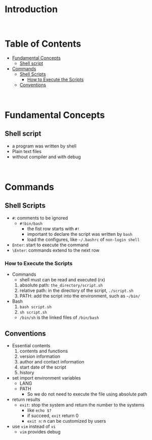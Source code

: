 <!-- omit in toc -->
# Introduction

<br />

<!-- omit in toc -->
# Table of Contents
- [Fundamental Concepts](#fundamental-concepts)
  - [Shell script](#shell-script)
- [Commands](#commands)
  - [Shell Scripts](#shell-scripts)
    - [How to Execute the Scripts](#how-to-execute-the-scripts)
  - [Conventions](#conventions)

<br />

# Fundamental Concepts
## Shell script
* a program was written by shell
* Plain text files
* without compiler and with debug

<br /> 

# Commands 
## Shell Scripts
* `#`: comments to be ignored
  * `#!bin/bash`
    * the fist row starts with `#!`
    * important to declare the script was written by `bash` 
    * load the configures, like `~/.bashrc` of `non-login shell`
* `Enter`: start to execute the command
* `\Enter`: commands extend to the next row

### How to Execute the Scripts
* Commands
  * shell must can be read and executed (rx)
  1.  absolute path: `the_directory/script.sh`
  2.  relative path: in the directory of the script, `./script.sh`
  3.  PATH: add the script into the environment, such as `~/bin/`
* Bash
  1. `bash script.sh`
  2. `sh script.sh` 
    * `/bin/sh` is the linked files of `/bin/bash` 

## Conventions
* Essential contents
  1. contents and functions
  2. version information
  3. author and contact information
  4. start date of the script
  5. history
* set import environment variables
  * LANG
  * PATH
    * So we do not need to execute the file using absolute path
* return results
  * `exit`: stop the system and return the number to the systems
    * like `echo $?`
    * if succeed, `exit` return 0
    * `exit n`: n can be customized by users
* use `vim` instead of `vi`
  * `vim` provides debug


